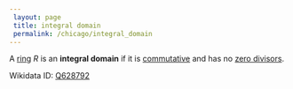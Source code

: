 ```yaml
---
 layout: page
 title: integral domain
 permalink: /chicago/integral_domain
---
```

A [ring](https://mathgloss.github.io/MathGloss/ring) $R$ is an **integral domain** if it is [commutative](https://mathgloss.github.io/MathGloss/commutative) and has no [zero divisors](https://mathgloss.github.io/MathGloss/zero_divisor).

Wikidata ID: [Q628792](https://www.wikidata.org/wiki/Q628792)